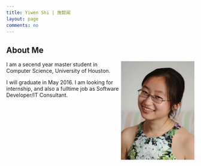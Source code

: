 ```yaml
---
title: Yiwen Shi | 施懿闻
layout: page
comments: no
---
```

## About Me

<img align="right" src="image/YiwenShi.jpg">

I am a secend year master student in Computer Science, University of Houston.

I will graduate in May 2016. I am looking for internship, and also a fulltime job as Software Developer/IT Consultant.